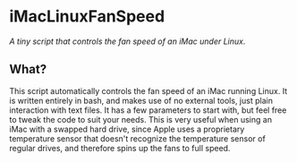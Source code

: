 # iMacLinuxFanSpeed
*A tiny script that controls the fan speed of an iMac under Linux.*

## What?
This script automatically controls the fan speed of an iMac running Linux. It is written entirely in bash, and makes use of no external tools, just plain interaction with text files. It has a few parameters to start with, but feel free to tweak the code to suit your needs. This is very useful when using an iMac with a swapped hard drive, since Apple uses a proprietary temperature sensor that doesn't recognize the temperature sensor of regular drives, and therefore spins up the fans to full speed.
